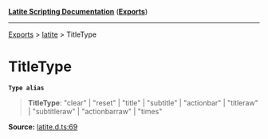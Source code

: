 [**Latite Scripting Documentation**](../../README.md) ([**Exports**](../../exports.md))

---

[Exports](../../exports.md) > [latite](../index.md) > TitleType

# TitleType

**`Type alias`**

> **TitleType**: "clear" \| "reset" \| "title" \| "subtitle" \| "actionbar" \| "titleraw" \| "subtitleraw" \| "actionbarraw" \| "times"

**Source:** [latite.d.ts:69](https://github.com/LatiteScripting/latitescripting.github.io/blob/3779189/definitions/latite.d.ts#L69)

